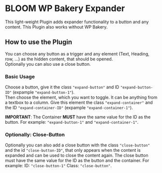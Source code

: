  # BLOOM WP Bakery Expander
 This light-weight Plugin adds expander functionality to a button and any content. This Plugin also works without WP Bakery.

 ## How to use the Plugin
 You can choose any button as a trigger and any element (Text, Heading, row, ...) as the hidden content, that should be opened.  
 Optionally you can also use a close button.

 ### Basic Usage
 Choose a button, give it the class `"expand-button"` and ID `"expand-button-ID"` (expample `"expand-button-1"`).  
 Then choose the element, which you want to toggle. It can be anything from a textbox to a column. Give this element the class `"expand-container"` and the ID `"expand-container-ID"` (expample `"expand-container-1"`).  
 
 <b>IMPORTANT</b>: The Container <b>MUST</b> have the same value for the ID as the button. For example: `"expand-button-1"` and `"expand-container-1"`.  
 
 ### Optionally: Close-Button
 Optionally you can also add a close button with the class `"close-button"` and the id `"close-button-ID"`, that only appears when the content is expanded and can be used to close the content again. The close button must have the same value for the ID as the button and the container. For example: ID: `"close-button-1"` Class: `"close-button"`.